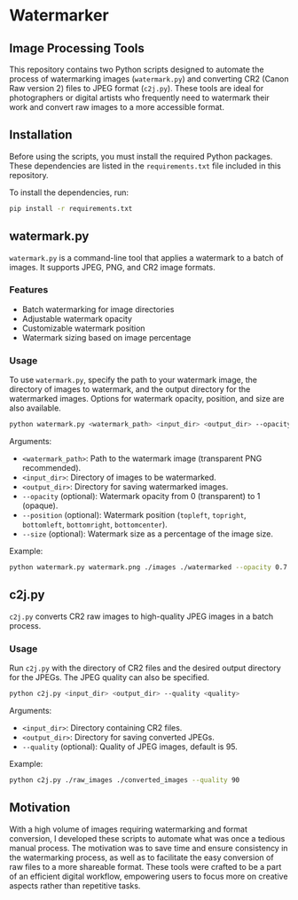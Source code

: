 # Watermarker
## Image Processing Tools

This repository contains two Python scripts designed to automate the process of watermarking images (`watermark.py`) and converting CR2 (Canon Raw version 2) files to JPEG format (`c2j.py`). These tools are ideal for photographers or digital artists who frequently need to watermark their work and convert raw images to a more accessible format.

## Installation

Before using the scripts, you must install the required Python packages. These dependencies are listed in the `requirements.txt` file included in this repository.

To install the dependencies, run:

```sh
pip install -r requirements.txt
```

## watermark.py

`watermark.py` is a command-line tool that applies a watermark to a batch of images. It supports JPEG, PNG, and CR2 image formats.

### Features

- Batch watermarking for image directories
- Adjustable watermark opacity
- Customizable watermark position
- Watermark sizing based on image percentage

### Usage

To use `watermark.py`, specify the path to your watermark image, the directory of images to watermark, and the output directory for the watermarked images. Options for watermark opacity, position, and size are also available.

```sh
python watermark.py <watermark_path> <input_dir> <output_dir> --opacity <opacity> --position <position> --size <size_percentage>
```

Arguments:
- `<watermark_path>`: Path to the watermark image (transparent PNG recommended).
- `<input_dir>`: Directory of images to be watermarked.
- `<output_dir>`: Directory for saving watermarked images.
- `--opacity` (optional): Watermark opacity from 0 (transparent) to 1 (opaque).
- `--position` (optional): Watermark position (`topleft`, `topright`, `bottomleft`, `bottomright`, `bottomcenter`).
- `--size` (optional): Watermark size as a percentage of the image size.

Example:

```sh
python watermark.py watermark.png ./images ./watermarked --opacity 0.7 --position bottomcenter --size 20
```

## c2j.py

`c2j.py` converts CR2 raw images to high-quality JPEG images in a batch process.

### Usage

Run `c2j.py` with the directory of CR2 files and the desired output directory for the JPEGs. The JPEG quality can also be specified.

```sh
python c2j.py <input_dir> <output_dir> --quality <quality>
```

Arguments:
- `<input_dir>`: Directory containing CR2 files.
- `<output_dir>`: Directory for saving converted JPEGs.
- `--quality` (optional): Quality of JPEG images, default is 95.

Example:

```sh
python c2j.py ./raw_images ./converted_images --quality 90
```

## Motivation

With a high volume of images requiring watermarking and format conversion, I developed these scripts to automate what was once a tedious manual process. The motivation was to save time and ensure consistency in the watermarking process, as well as to facilitate the easy conversion of raw files to a more shareable format. These tools were crafted to be a part of an efficient digital workflow, empowering users to focus more on creative aspects rather than repetitive tasks.
